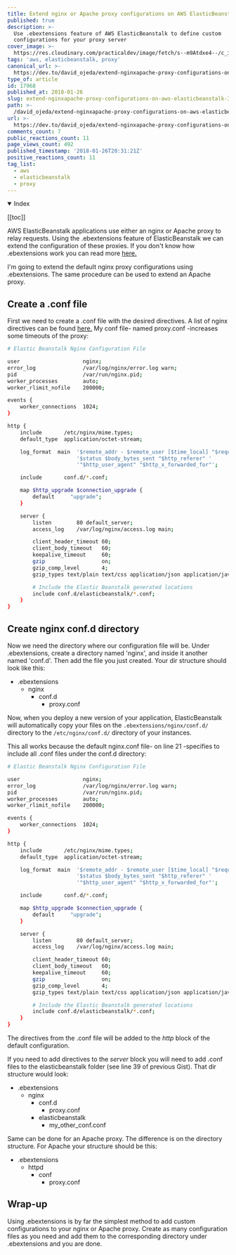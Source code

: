 ```yaml
---
title: Extend nginx or Apache proxy configurations on AWS ElasticBeanstalk
published: true
description: >-
  Use .ebextensions feature of AWS ElasticBeanstalk to define custom
  configurations for your proxy server
cover_image: >-
  https://res.cloudinary.com/practicaldev/image/fetch/s--m9Atdxe4--/c_imagga_scale,f_auto,fl_progressive,h_420,q_auto,w_1000/https://thepracticaldev.s3.amazonaws.com/i/8ndsgtt91bqudopf8m7o.png
tags: 'aws, elasticbeanstalk, proxy'
canonical_url: >-
  https://dev.to/david_ojeda/extend-nginxapache-proxy-configurations-on-aws-elasticbeanstalk-3mjg
type_of: article
id: 17968
published_at: 2018-01-26
slug: extend-nginxapache-proxy-configurations-on-aws-elasticbeanstalk-3mjg
path: >-
  /david_ojeda/extend-nginxapache-proxy-configurations-on-aws-elasticbeanstalk-3mjg
url: >-
  https://dev.to/david_ojeda/extend-nginxapache-proxy-configurations-on-aws-elasticbeanstalk-3mjg
comments_count: 7
public_reactions_count: 11
page_views_count: 492
published_timestamp: '2018-01-26T20:31:21Z'
positive_reactions_count: 11
tag_list:
  - aws
  - elasticbeanstalk
  - proxy
---
```


<details open>
  <summary>
    Index
  </summary>

  [[toc]]

</details>

AWS ElasticBeanstalk applications use either an nginx or Apache proxy to relay requests. Using the .ebextensions feature of ElasticBeanstalk we can extend the configuration of these proxies. If you don't know how .ebextensions work you can read more <a href="https://docs.aws.amazon.com/elasticbeanstalk/latest/dg/ebextensions.html">here.</a>

I'm going to extend the default nginx proxy configurations using .ebextensions. The same procedure can be used to extend an Apache proxy.

## Create a .conf file

First we need to create a .conf file with the desired directives. A list of nginx directives can be found <a href="http://nginx.org/en/docs/dirindex.html"> here.</a> My conf file- named proxy.conf -increases some timeouts of the proxy:

```bash
# Elastic Beanstalk Nginx Configuration File

user                    nginx;
error_log               /var/log/nginx/error.log warn;
pid                     /var/run/nginx.pid;
worker_processes        auto;
worker_rlimit_nofile    200000;

events {
    worker_connections  1024;
}

http {
    include       /etc/nginx/mime.types;
    default_type  application/octet-stream;

    log_format  main  '$remote_addr - $remote_user [$time_local] "$request" '
                      '$status $body_bytes_sent "$http_referer" '
                      '"$http_user_agent" "$http_x_forwarded_for"';

    include       conf.d/*.conf;

    map $http_upgrade $connection_upgrade {
        default     "upgrade";
    }

    server {
        listen        80 default_server;
        access_log    /var/log/nginx/access.log main;

        client_header_timeout 60;
        client_body_timeout   60;
        keepalive_timeout     60;
        gzip                  on;
        gzip_comp_level       4;
        gzip_types text/plain text/css application/json application/javascript application/x-javascript text/xml application/xml application/xml+rss text/javascript;

        # Include the Elastic Beanstalk generated locations
        include conf.d/elasticbeanstalk/*.conf;
    }
}
```

## Create nginx conf.d directory

Now we need the directory where our configuration file will be. Under .ebextensions, create a directory named 'nginx', and inside it another named 'conf.d'. Then add the file you just created. Your dir structure should look like this:

- .ebextensions
    - nginx
        - conf.d
            - proxy.conf

Now, when you deploy a new version of your application, ElasticBeanstalk will automatically copy your files on the `.ebextensions/nginx/conf.d/` directory to the `/etc/nginx/conf.d/` directory of your instances.

This all works because the default nginx.conf file- on line 21 -specifies to include all .conf files under the conf.d directory:

```bash
# Elastic Beanstalk Nginx Configuration File

user                    nginx;
error_log               /var/log/nginx/error.log warn;
pid                     /var/run/nginx.pid;
worker_processes        auto;
worker_rlimit_nofile    200000;

events {
    worker_connections  1024;
}

http {
    include       /etc/nginx/mime.types;
    default_type  application/octet-stream;

    log_format  main  '$remote_addr - $remote_user [$time_local] "$request" '
                      '$status $body_bytes_sent "$http_referer" '
                      '"$http_user_agent" "$http_x_forwarded_for"';

    include       conf.d/*.conf;

    map $http_upgrade $connection_upgrade {
        default     "upgrade";
    }

    server {
        listen        80 default_server;
        access_log    /var/log/nginx/access.log main;

        client_header_timeout 60;
        client_body_timeout   60;
        keepalive_timeout     60;
        gzip                  on;
        gzip_comp_level       4;
        gzip_types text/plain text/css application/json application/javascript application/x-javascript text/xml application/xml application/xml+rss text/javascript;

        # Include the Elastic Beanstalk generated locations
        include conf.d/elasticbeanstalk/*.conf;
    }
}
```

The directives from the .conf file will be added to the <em>http</em> block of the default configuration.

If you need to add directives to the <em>server</em> block you will need to add .conf files to the elasticbeanstalk folder (see line 39 of previous Gist). That dir structure would look:

- .ebextensions
    - nginx
        - conf.d
            - proxy.conf
        - elasticbeanstalk
            - my_other_conf.conf

Same can be done for an Apache proxy. The difference is on the directory structure. For Apache your structure should be this:

- .ebextensions
    - httpd
        - conf
            - proxy.conf

## Wrap-up

Using .ebextensions is by far the simplest method to add custom configurations to your nginx or Apache proxy. Create as many configuration files as you need and add them to the corresponding directory under .ebextensions and you are done.
